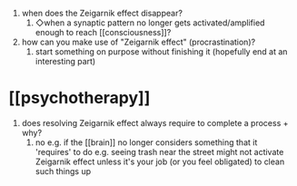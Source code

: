 1. when does the Zeigarnik effect disappear?
	1. ◇when a synaptic pattern no longer gets activated/amplified enough to reach [[consciousness]]?
2. how can you make use of "Zeigarnik effect" (procrastination)?
	1. start something on purpose without finishing it (hopefully end at an interesting part)

# [[psychotherapy]]
1. does resolving Zeigarnik effect always require to complete a process + why?
	1. no e.g. if the [[brain]] no longer considers something that it 'requires' to do e.g. seeing trash near the street might not activate Zeigarnik effect unless it's your job (or you feel obligated) to clean such things up